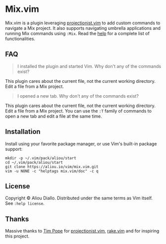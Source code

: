# Mix.vim

Mix.vim is a plugin leveraging [projectionist.vim][] to add custom
commands to navigate a Mix project. It also supports navigating umbrella
applications and running Mix commands using `:Mix`. Read the [help][] for a
complete list of functionalities.

[projectionist.vim]: https://github.com/tpope/vim-projectionist
[help]: doc/mix.txt

## FAQ

> I installed the plugin and started Vim. Why don't any of the commands
> exist?

This plugin cares about the current file, not the current working directory.
Edit a file from a Mix project.

> I opened a new tab. Why don't any of the commands exist?

This plugin cares about the current file, not the current working directory.
Edit a file from a Mix project. You can use the `:T` family of
commands to open a new tab and edit a file at the same time.

## Installation

Install using your favorite package manager, or use Vim's built-in package
support:

    mkdir -p ~/.vim/pack/aliou/start
    cd ~/.vim/pack/aliou/start
    git clone https://aliou.io/vim/mix.vim.git
    vim -u NONE -c "helptags mix.vim/doc" -c q

## License
Copyright © Aliou Diallo. Distributed under the same terms as Vim itself. See `:help license`.

## Thanks
Massive thanks to [Tim Pope](https://github.com/tpope) for
[projectionist.vim][], [rake.vim][] and for inspiring this project.

[rake.vim]: https://github.com/tpope/vim-rake
